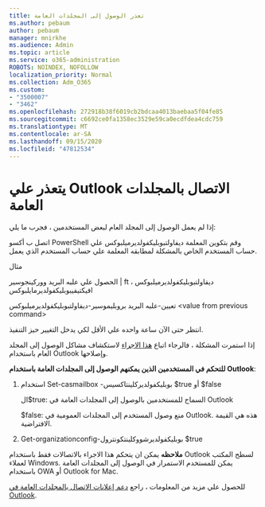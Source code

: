 ```yaml
---
title: تعذر الوصول إلى المجلدات العامة
ms.author: pebaum
author: pebaum
manager: mnirkhe
ms.audience: Admin
ms.topic: article
ms.service: o365-administration
ROBOTS: NOINDEX, NOFOLLOW
localization_priority: Normal
ms.collection: Adm_O365
ms.custom:
- "3500007"
- "3462"
ms.openlocfilehash: 272918b38f6019cb2bdcaa4013baebaa5f04fe85
ms.sourcegitcommit: c6692ce0fa1358ec3529e59ca0ecdfdea4cdc759
ms.translationtype: MT
ms.contentlocale: ar-SA
ms.lasthandoff: 09/15/2020
ms.locfileid: "47812534"
---
```

# <a name="outlook-cannot-connect-to-public-folders"></a>يتعذر علي Outlook الاتصال بالمجلدات العامة

إذا لم يعمل الوصول إلى المجلد العام لبعض المستخدمين ، فجرب ما يلي:

اتصل ب أكسو PowerShell وقم بتكوين المعلمة ديفاولتبوبليكفولديرميلبوكس علي حساب المستخدم الخاص بالمشكلة لمطابقه المعلمة علي حساب المستخدم الذي يعمل.

مثال

الحصول علي علبه البريد ووركينجوسير | ft ديفاولتبوبليكفولديرميلبوكس ، افيكتيفيبوبليكفولديرمايلبوكس

تعيين-علبه البريد بروبليموسير-ديفاولتبوبليكفولديرميلبوكس \<value from previous command>

انتظر حتى الآن ساعة واحده علي الأقل لكي يدخل التغيير حيز التنفيذ.

إذا استمرت المشكلة ، فالرجاء اتباع [هذا الاجراء](https://aka.ms/pfcte) لاستكشاف مشاكل الوصول إلى المجلد العام باستخدام Outlook وإصلاحها.
 
**للتحكم في المستخدمين الذين يمكنهم الوصول إلى المجلدات العامة باستخدام Outlook**:

1.  استخدام Set-casmailbox <mailboxname> -بوبليكفولديركلينتاكسيس $true أو $false  
      
    ال$true: السماح للمستخدمين بالوصول إلى المجلدات العامة في Outlook  
      
    $false: منع وصول المستخدم إلى المجلدات العمومية في Outlook. هذه هي القيمة الافتراضية.  
        
2.  Get-organizationconfig-بوبليكفولديرشووكلينتكونترول $true   
      
**ملاحظه** يمكن ان يتحكم هذا الاجراء بالاتصالات فقط باستخدام Outlook لسطح المكتب لعملاء Windows. يمكن للمستخدم الاستمرار في الوصول إلى المجلدات العامة باستخدام OWA أو Outlook for Mac.
 
للحصول علي مزيد من المعلومات ، راجع [دعم إعلانات الاتصال بالمجلدات العامة في Outlook](https://aka.ms/controlpf).